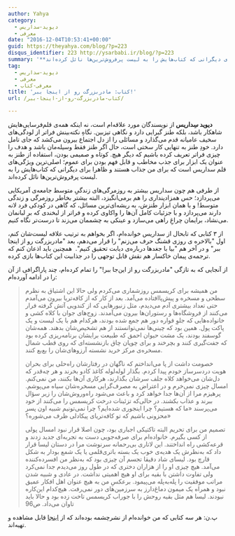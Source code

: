 ```yaml
---
author: Yahya
category:
  - دیوید-سداریس
  - معرفی
date: "2016-12-04T10:53:41+00:00"
guid: https://theyahya.com/blog/?p=223
disqus_identifier: 223 http://ysarbabi.ir/blog/?p=223
summary: '**دیوید سِداریس** از نویسندگان مورد علاقه‌ام است، نه اینکه همه‌ی قلم‌فرسایی‌هایش شاهکار باشد،‌ بلکه طنز گیرایی دارد و نگاهی تیز‌بین. نگاهِ نکته‌بینش فراتر از لودگی‌های سخیف عامیانه قدم می‌گذارد و مسائلی را از دل اجتماع بیرون می‌کشد که جای تامل دارد. خودِ طنز به تنهایی کار سختی است، حال اگر طنز فقط وسیله‌مان باشد و هدف را چیزی فراتر تعریف کرده باشیم که دیگر هیچ. کوتاه و صمیمی بودن، استفاده از طنز به عنوان یک ابزار برای جذب مخاطب و قابل فهم بودن برای عموم؛ اصلی‌ترین ویژگی‌های قلم سداریس است که برای من جذاب هستند و ظاهرا برای دیگرانی که کتاب‌هایش را به لیست پرفروش‌ترین‌ها نائل کرده‌اند.'
tag:
  - دیوید-سداریس
  - معرفی
  - معرفی-کتاب
title: 'کتاب: مادربزرگت رو از اینجا ببر!'
url: /کتاب-مادربزرگت-رو-از-اینجا-ببر/

---
```

**دیوید سِداریس** از نویسندگان مورد علاقه‌ام است، نه اینکه همه‌ی قلم‌فرسایی‌هایش شاهکار باشد،‌ بلکه طنز گیرایی دارد و نگاهی تیز‌بین. نگاهِ نکته‌بینش فراتر از لودگی‌های سخیف عامیانه قدم می‌گذارد و مسائلی را از دل اجتماع بیرون می‌کشد که جای تامل دارد. خودِ طنز به تنهایی کار سختی است، حال اگر طنز فقط وسیله‌مان باشد و هدف را چیزی فراتر تعریف کرده باشیم که دیگر هیچ. کوتاه و صمیمی بودن، استفاده از طنز به عنوان یک ابزار برای جذب مخاطب و قابل فهم بودن برای عموم؛ اصلی‌ترین ویژگی‌های قلم سداریس است که برای من جذاب هستند و ظاهرا برای دیگرانی که کتاب‌هایش را به لیست پرفروش‌ترین‌ها نائل کرده‌اند.

از طرفی هم چون سداریس بیشتر به روزمرگی‌های زندگیِ متوسط جامعه‌ی آمریکایی می‌پردازد؛ حس همزادپنداری را هم برمی‌انگیزد، البته بیشتر بخاطر روزمرگی و زندگی متوسط! و با همان ابزار طنزش، به ریشه‌ای‌ترین مسائل،‌ که گاهی در کودکی فرد لانه دارند می‌پردازد و با جزئیات کامل آن‌ها را واکاوی کرده و فراتر از لبخندی که بر لبانمان می‌نشاد،‌ برایمان چراغِ راهی می‌سازد و عینکی به چشممان می‌زند تا درست‌تر نگاه کنیم.

از ۳ کتابی که تابحال از سداریس خوانده‌ام، اگر بخواهم به ترتیب علاقه لیست‌شان کنم، اول "بالاخره ی روزی قشنگ حرف می‌زنم" را قرار می‌دهم، بعد "مادربزرگت رو از اینجا ببر" و در آخر هم "بیا با جغدها درباره‌ی دیابت تحقیق کنیم".  همچنین باید اذعان کنم که ترجمه‌ی پیمان خاکسار هم نقش قابل توجهی را در جذابیت این کتاب‌ها بازی کرده.

از آنجایی که به تازگی "مادربزرگت رو از این‌جا ببر!" را تمام کرده‌ام، چند پاراگرافی از آن را در ادامه آورده‌‌ام:

> من همیشه برای کریسمس روزشماری می‌کردم ولی حالا این اشتیاق به نظرم سطحی و مسخره و پیش‌پاافتاده می‌آمد. بعد از کار که از کافه‌تریا بیرون می‌آمدم حتی تعداد بیشتری آدم می‌دیدم، مثل زنبور‌هایی که از کندویی آتش گرفته فرار می‌کنند از فروشگاه‌ها و رستوران‌ها بیرون می‌آمدند. زوج‌های جوان با کلاه کشی و خانواده‌هایی که جلوِ فواره دور هم جمع شده بودند، هرکدام هم با یک لیست و یک پاکت پول. همین بود که چینی‌ها نمی‌توانستند از هم تشخیص‌شان بدهند. همه‌شان گوسفند بودند، یک مشت حیوان احمق که طبیعت برایشان برنامه‌ریزی کرده بود که جفت‌گیری کنند و بچرخند و برای چوپان چاق بازنشسته‌ای که روی قطب شمال مسخره‌ی مرکز خرید نشسته آرزوهای‌شان را بع‌بع کنند.
>
> خصومت داشت از پا می‌انداختم که ناگهان در رفتارشان راه‌حلی برای بحران هویت دردسرساز خودم پیدا کردم. بگذار لوله‌لوله کاغذ کادو بخرند و هر چه‌قدر که دل‌شان می‌خواهد کلاه جلف سرشان بگذارند، هرکاری آن‌ها بکنند، من نمی‌کنم. امسال چیزی نمی‌خرم و در اعتراض به مصرف‌گرایی مسخره‌شان سیاه می‌پوشم. پرهیزم مرا از آن‌ها جدا خواهد کرد و باعث می‌شود راه‌وروش‌شان را زیر سؤال ببرند و عذاب بکشند. در حالی‌که تزئینات درخت کریسمس را می‌کنند از خود می‌پرسند «ما که هستیم؟ چرا اینجوری شده‌ایم؟ چرا نمی‌تونیم شبیه اون پسر محزونی باشیم که تو کافه‌تریای پیکادلی ظرف می‌شوره؟»
>
> تصمیم من برای تحریم البته تاکتیکی اجباری بود، چون اصلا قرار نبود امسال پولی از کسی بگیرم. خانواده‌ام برای صرفه‌جویی دست به تجربه‌ای جدید زدند و قرعه‌کشی راه انداختند. این لاتاری بی‌رحمانه سرنوشت مرا در دستان لیسا قرار داد که به‌نظرش یک هدیه‌ی خوب یک بسته باتری‌قلمی یا یک شمع بودار به شکل قارچ بود. لیسای شاد دقیقا تجسم آن چیزی بود که به‌نظر من افسرده‌کننده می‌آمد. هیچ چیزی او را از هزاران دختری که در طول روز می‌دیدم جدا نمی‌کرد ولی تفاوت داشتن با بقیه برای او هیچ اهمیتی نداشت. در عادی و شبیه شدن مراتب موفقیت را پله‌به‌پله می‌پیمود. برعکسِ من به هیچ عنوان اهل افکار عمیق نبود و همراه یک میمون دماغ‌دارز به سرزمین‌های دور نمی‌رفت. هیچ‌کدام این‌کاره نبودند. لیسا هم مثل بقیه روحش را با جوراب کریسمس تاخت زده بود و حالا باید تاوان می‌داد. ص96

پ.ن: هر سه کتابی که من خوانده‌ام از نشرچشمه بوده‌اند که از [اینجا](http://www.cheshmeh.ir/search/result.aspx?query=%D8%B3%D8%AF%D8%A7%D8%B1%DB%8C%D8%B3) قابل مشاهده و تهیه‌اند.
